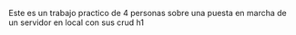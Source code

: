 Este es un trabajo practico de 4 personas sobre una puesta en marcha de un servidor en local con sus crud
h1